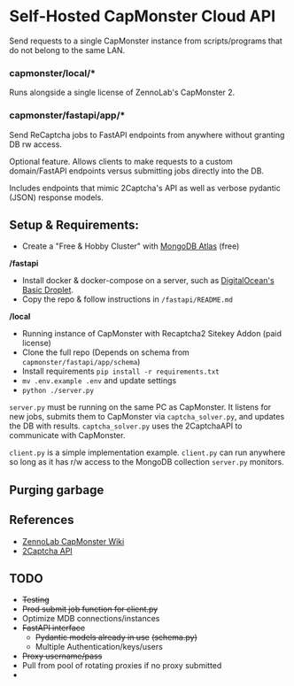 # Self-Hosted CapMonster Cloud API
Send requests to a single CapMonster instance from scripts/programs that do not belong to the same LAN.

### capmonster/local/*
Runs alongside a single license of ZennoLab's CapMonster 2. 

### capmonster/fastapi/app/*
Send ReCaptcha jobs to FastAPI endpoints from anywhere without granting DB rw access.

Optional feature. Allows clients to make requests to a custom domain/FastAPI endpoints versus submitting jobs directly into the DB.

Includes endpoints that mimic 2Captcha's API as well as verbose pydantic (JSON) response models.

## Setup & Requirements:
- Create a "Free & Hobby Cluster" with [MongoDB Atlas](https://cloud.mongodb.com/) (free)

**/fastapi**
- Install docker & docker-compose on a server, such as [DigitalOcean's Basic Droplet](https://www.digitalocean.com/products/droplets/).
- Copy the repo & follow instructions in `/fastapi/README.md`

**/local**
- Running instance of CapMonster with Recaptcha2 Sitekey Addon (paid license)
- Clone the full repo (Depends on schema from `capmonster/fastapi/app/schema`)
- Install requirements `pip install -r requirements.txt`
- `mv .env.example .env` and update settings
- `python ./server.py`

`server.py` must be running on the same PC as CapMonster. It listens for new jobs, submits them to CapMonster via `captcha_solver.py`, and updates the DB with results. `captcha_solver.py` uses the 2CaptchaAPI to communicate with CapMonster. 

`client.py` is a simple implementation example. `client.py` can run anywhere so long as it has r/w access to the MongoDB collection `server.py` monitors.

## Purging garbage



## References

- [ZennoLab CapMonster Wiki](https://zennolab.com/wiki/en:addons:capmonster:work-with-other)
- [2Captcha API](https://2captcha.com/2captcha-api)

## TODO

- ~~Testing~~
- ~~Prod submit job function for client.py~~
- Optimize MDB connections/instances
- ~~FastAPI interface~~
  - ~~Pydantic models already in use~~ ~~(schema.py)~~
  - Multiple Authentication/keys/users
- ~~Proxy username/pass~~
- Pull from pool of rotating proxies if no proxy submitted
- 
